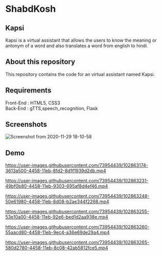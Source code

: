 # ShabdKosh

## Kapsi

Kapsi is a virtual assistant that allows the users to  know the meaning or antonym of a word and also translates a word from english to hindi.

## About this repository

This repository contains the code for an virtual assistant named Kapsi.

## Requirements

Front-End : HTML5, CSS3                                                                                  
Back-End : gTTS,speech_recognition, Flask

## Screenshots

![Screenshot from 2020-11-29 18-10-58](https://user-images.githubusercontent.com/73954439/100542728-dddeee00-3271-11eb-8daa-467b5d0b482e.png)

## Demo

https://user-images.githubusercontent.com/73954439/102863174-3613a500-4458-11eb-8fd2-8d1f1939d2db.mp4


https://user-images.githubusercontent.com/73954439/102863231-49bf0b80-4458-11eb-9303-695af8d4ef46.mp4


https://user-images.githubusercontent.com/73954439/102863248-50e61980-4458-11eb-8d08-b2ae344f2268.mp4


https://user-images.githubusercontent.com/73954439/102863255-53e10a00-4458-11eb-92e6-bed1d2aa938e.mp4


https://user-images.githubusercontent.com/73954439/102863260-55aacd80-4458-11eb-9ec4-a36e69de29a4.mp4


https://user-images.githubusercontent.com/73954439/102863265-580d2780-4458-11eb-8c08-42ab5812fce5.mp4
